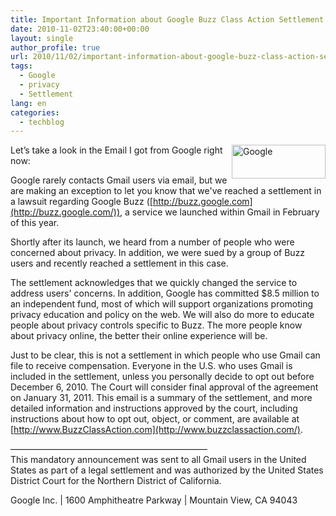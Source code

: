 ```yaml
---
title: Important Information about Google Buzz Class Action Settlement
date: 2010-11-02T23:40:00+00:00
layout: single
author_profile: true
url: 2010/11/02/important-information-about-google-buzz-class-action-settlement/
tags:
  - Google
  - privacy
  - Settlement
lang: en
categories: 
  - techblog
---
```

[<img title="Google" border="0" alt="Google" align="right" src="http://lh4.ggpht.com/_vaUVXcmC3OI/TNCaevZ1wAI/AAAAAAAAC_s/UgLUJoR2KMY/Google_thumb%5B2%5D.png?imgmax=800" width="150" height="54" />](http://lh3.ggpht.com/_vaUVXcmC3OI/TNCaZ34j14I/AAAAAAAAC_o/Zwyblwl9z00/s1600-h/Google%5B4%5D.png)Let’s take a look in the Email I got from Google right now:

Google rarely contacts Gmail users via email, but we are making an exception to let you know that we've reached a settlement in a lawsuit regarding Google Buzz ([http://buzz.google.com](http://buzz.google.com/)), a service we launched within Gmail in February of this year.

Shortly after its launch, we heard from a number of people who were concerned about privacy. In addition, we were sued by a group of Buzz users and recently reached a settlement in this case.

The settlement acknowledges that we quickly changed the service to address users' concerns. In addition, Google has committed $8.5 million to an independent fund, most of which will support organizations promoting privacy education and policy on the web. We will also do more to educate people about privacy controls specific to Buzz. The more people know about privacy online, the better their online experience will be.

Just to be clear, this is not a settlement in which people who use Gmail can file to receive compensation. Everyone in the U.S. who uses Gmail is included in the settlement, unless you personally decide to opt out before December 6, 2010. The Court will consider final approval of the agreement on January 31, 2011. This email is a summary of the settlement, and more detailed information and instructions approved by the court, including instructions about how to opt out, object, or comment, are available at [http://www.BuzzClassAction.com](http://www.buzzclassaction.com/).

——————————————————————–  
This mandatory announcement was sent to all Gmail users in the United States as part of a legal settlement and was authorized by the United States District Court for the Northern District of California.

Google Inc. | 1600 Amphitheatre Parkway | Mountain View, CA 94043